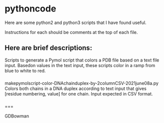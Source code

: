 # pythoncode
Here are some python2 and python3 scripts that I have found useful.

Instructions for each should be comments at the top of each file.

Here are brief descriptions:
---
Scripts to generate a Pymol script that colors a PDB file based on a text file input. 
Basedon values in the text input, these scripts color in a ramp from blue to white to red.
###
makepymolscript-color-DNAchainduplex-by-2columnCSV-2021june08a.py
  Colors both chains in a DNA duplex according to text input that gives [residue numbering, value] for one chain.
  Input expected in CSV format.
###
===


GDBowman
